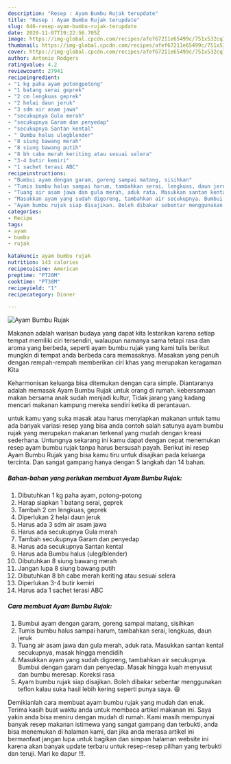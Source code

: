 ```yaml
---
description: "Resep : Ayam Bumbu Rujak terupdate"
title: "Resep : Ayam Bumbu Rujak terupdate"
slug: 646-resep-ayam-bumbu-rujak-terupdate
date: 2020-11-07T19:22:56.705Z
image: https://img-global.cpcdn.com/recipes/afef67211e65499c/751x532cq70/ayam-bumbu-rujak-foto-resep-utama.jpg
thumbnail: https://img-global.cpcdn.com/recipes/afef67211e65499c/751x532cq70/ayam-bumbu-rujak-foto-resep-utama.jpg
cover: https://img-global.cpcdn.com/recipes/afef67211e65499c/751x532cq70/ayam-bumbu-rujak-foto-resep-utama.jpg
author: Antonio Rodgers
ratingvalue: 4.2
reviewcount: 27941
recipeingredient:
- "1 kg paha ayam potongpotong"
- "1 batang serai geprek"
- "2 cm lengkuas geprek"
- "2 helai daun jeruk"
- "3 sdm air asam jawa"
- "secukupnya Gula merah"
- "secukupnya Garam dan penyedap"
- "secukupnya Santan kental"
- " Bumbu halus ulegblender"
- "8 siung bawang merah"
- "8 siung bawang putih"
- "8 bh cabe merah keriting atau sesuai selera"
- "3-4 butir kemiri"
- "1 sachet terasi ABC"
recipeinstructions:
- "Bumbui ayam dengan garam, goreng sampai matang, sisihkan"
- "Tumis bumbu halus sampai harum, tambahkan serai, lengkuas, daun jeruk"
- "Tuang air asam jawa dan gula merah, aduk rata. Masukkan santan kental secukupnya, masak hingga mendidih"
- "Masukkan ayam yang sudah digoreng, tambahkan air secukupnya. Bumbui dengan garam dan penyedap. Masak hingga kuah menyusut dan bumbu meresap. Koreksi rasa"
- "Ayam bumbu rujak siap disajikan. Boleh dibakar sebentar menggunakan teflon kalau suka hasil lebih kering seperti punya saya. 😄"
categories:
- Recipe
tags:
- ayam
- bumbu
- rujak

katakunci: ayam bumbu rujak 
nutrition: 143 calories
recipecuisine: American
preptime: "PT20M"
cooktime: "PT38M"
recipeyield: "1"
recipecategory: Dinner

---
```



![Ayam Bumbu Rujak](https://img-global.cpcdn.com/recipes/afef67211e65499c/751x532cq70/ayam-bumbu-rujak-foto-resep-utama.jpg)

Makanan adalah warisan budaya yang dapat kita lestarikan karena setiap tempat memiliki ciri tersendiri, walaupun namanya sama tetapi rasa dan aroma yang berbeda, seperti ayam bumbu rujak yang kami tulis berikut mungkin di tempat anda berbeda cara memasaknya. Masakan yang penuh dengan rempah-rempah memberikan ciri khas yang merupakan keragaman Kita



Keharmonisan keluarga bisa ditemukan dengan cara simple. Diantaranya adalah memasak Ayam Bumbu Rujak untuk orang di rumah. kebersamaan makan bersama anak sudah menjadi kultur, Tidak jarang yang kadang mencari makanan kampung mereka sendiri ketika di perantauan.

untuk kamu yang suka masak atau harus menyiapkan makanan untuk tamu ada banyak variasi resep yang bisa anda contoh salah satunya ayam bumbu rujak yang merupakan makanan terkenal yang mudah dengan kreasi sederhana. Untungnya sekarang ini kamu dapat dengan cepat menemukan resep ayam bumbu rujak tanpa harus bersusah payah.
Berikut ini resep Ayam Bumbu Rujak yang bisa kamu tiru untuk disajikan pada keluarga tercinta. Dan sangat gampang hanya dengan 5 langkah dan 14 bahan.


<!--inarticleads1-->

##### Bahan-bahan yang perlukan membuat Ayam Bumbu Rujak:

1. Dibutuhkan 1 kg paha ayam, potong-potong
1. Harap siapkan 1 batang serai, geprek
1. Tambah 2 cm lengkuas, geprek
1. Diperlukan 2 helai daun jeruk
1. Harus ada 3 sdm air asam jawa
1. Harus ada secukupnya Gula merah
1. Tambah secukupnya Garam dan penyedap
1. Harus ada secukupnya Santan kental
1. Harus ada  Bumbu halus (uleg/blender)
1. Dibutuhkan 8 siung bawang merah
1. Jangan lupa 8 siung bawang putih
1. Dibutuhkan 8 bh cabe merah keriting atau sesuai selera
1. Diperlukan 3-4 butir kemiri
1. Harus ada 1 sachet terasi ABC




<!--inarticleads2-->

##### Cara membuat  Ayam Bumbu Rujak:

1. Bumbui ayam dengan garam, goreng sampai matang, sisihkan
1. Tumis bumbu halus sampai harum, tambahkan serai, lengkuas, daun jeruk
1. Tuang air asam jawa dan gula merah, aduk rata. Masukkan santan kental secukupnya, masak hingga mendidih
1. Masukkan ayam yang sudah digoreng, tambahkan air secukupnya. Bumbui dengan garam dan penyedap. Masak hingga kuah menyusut dan bumbu meresap. Koreksi rasa
1. Ayam bumbu rujak siap disajikan. Boleh dibakar sebentar menggunakan teflon kalau suka hasil lebih kering seperti punya saya. 😄




Demikianlah cara membuat ayam bumbu rujak yang mudah dan enak. Terima kasih buat waktu anda untuk membaca artikel makanan ini. Saya yakin anda bisa meniru dengan mudah di rumah. Kami masih mempunyai banyak resep makanan istimewa yang sangat gampang dan terbukti, anda bisa menemukan di halaman kami, dan jika anda merasa artikel ini bermanfaat jangan lupa untuk bagikan dan simpan halaman website ini karena akan banyak update terbaru untuk resep-resep pilihan yang terbukti dan teruji. Mari ke dapur !!!. 

